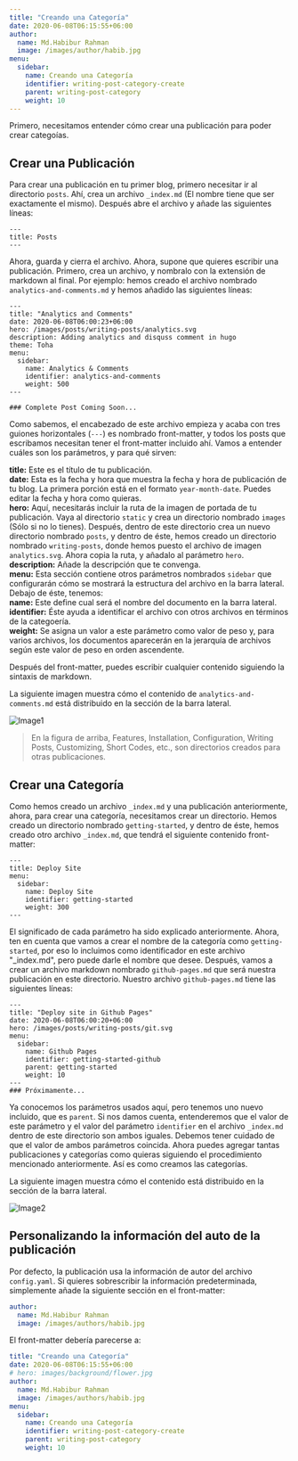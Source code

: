 ```yaml
---
title: "Creando una Categoría"
date: 2020-06-08T06:15:55+06:00
author:
  name: Md.Habibur Rahman
  image: /images/author/habib.jpg
menu:
  sidebar:
    name: Creando una Categoría
    identifier: writing-post-category-create
    parent: writing-post-category
    weight: 10
---
```


Primero, necesitamos entender cómo crear una publicación para poder crear categoías.

## Crear una Publicación

Para crear una publicación en tu primer blog, primero necesitar ir al directorio `posts`. Ahí, crea un archivo `_index.md` (El nombre tiene que ser exactamente el mismo). Después abre el archivo y añade las siguientes líneas: </br>
    
    ---
    title: Posts
    ---  

Ahora, guarda y cierra el archivo. Ahora, supone que quieres escribir una publicación. Primero, crea un archivo, y nombralo con la extensión de markdown al final. Por ejemplo: hemos creado el archivo nombrado `analytics-and-comments.md` y hemos añadido las siguientes líneas: </br>

    ---
    title: "Analytics and Comments"
    date: 2020-06-08T06:00:23+06:00
    hero: /images/posts/writing-posts/analytics.svg
    description: Adding analytics and disquss comment in hugo 
    theme: Toha
    menu:
      sidebar:
        name: Analytics & Comments
        identifier: analytics-and-comments
        weight: 500
    ---

    ### Complete Post Coming Soon...

Como sabemos, el encabezado de este archivo empieza y acaba con tres guiones horizontales (`---`) es nombrado front-matter, y todos los posts que escribamos necesitan tener el front-matter incluido ahí. Vamos a entender cuáles son los parámetros, y para qué sirven: </br>

**title:** Este es el título de tu publicación. </br>
**date:** Esta es la fecha y hora que muestra la fecha y hora de publicación de tu blog. La primera porción está en el formato `year-month-date`. Puedes editar la fecha y hora como quieras. </br>
**hero:** Aquí, necesitarás incluir la ruta de la imagen de portada de tu publicación. Vaya al directorio `static` y crea un directorio nombrado `images` (Sólo si no lo tienes). Después, dentro de este directorio crea un nuevo directorio nombrado `posts`, y dentro de éste, hemos creado un directorio nombrado `writing-posts`, donde hemos puesto el archivo de imagen `analytics.svg`. Ahora copia la ruta, y añadalo al parámetro `hero`. </br>
**description:** Añade la descripción que te convenga.</br>
**menu:** Esta sección contiene otros parámetros nombrados `sidebar` que configurarán cómo se mostrará la estructura del archivo en la barra lateral. Debajo de éste, tenemos:</br>
**name:** Este define cual será el nombre del documento en la barra lateral. </br>
**identifier:** Éste ayuda a identificar el archivo con otros archivos en términos de la categoería. </br>
**weight:** Se asigna un valor a este parámetro como valor de peso y, para varios archivos, los documentos aparecerán en la jerarquía de archivos según este valor de peso en orden ascendente.

Después del front-matter, puedes escribir cualquier contenido siguiendo la sintaxis de markdown.


La siguiente imagen muestra cómo el contenido de `analytics-and-comments.md` está distribuido en la sección de la barra lateral. 

![Image1](https://dev-to-uploads.s3.amazonaws.com/i/5klx1docgxewhxeo9sgi.png)

> En la figura de arriba, Features, Installation, Configuration, Writing Posts, Customizing, Short Codes, etc., son directorios creados para otras publicaciones.

## Crear una Categoría

Como hemos creado un archivo `_index.md` y una publicación anteriormente, ahora, para crear una categoría, necesitamos crear un directorio. Hemos creado un directorio nombrado `getting-started`, y dentro de éste, hemos creado otro archivo `_index.md`, que tendrá el siguiente contenido front-matter:

```    
---
title: Deploy Site
menu:
  sidebar:
    name: Deploy Site
    identifier: getting-started
    weight: 300
---
```

El significado de cada parámetro ha sido explicado anteriormente. Ahora, ten en cuenta que vamos a crear el nombre de la categoría como `getting-started`, por eso lo incluimos como identificador en este archivo "_index.md", pero puede darle el nombre que desee. Después, vamos a crear un archivo markdown nombrado `github-pages.md` que será nuestra publicación en este directorio. Nuestro archivo `github-pages.md` tiene las siguientes líneas:

```
---
title: "Deploy site in Github Pages"
date: 2020-06-08T06:00:20+06:00
hero: /images/posts/writing-posts/git.svg
menu:
  sidebar:
    name: Github Pages
    identifier: getting-started-github
    parent: getting-started
    weight: 10
---
### Próximamente...
```

Ya conocemos los parámetros usados aquí, pero tenemos uno nuevo incluido, que es `parent`. Si nos damos cuenta, entenderemos que el valor de este parámetro y el valor del parámetro `identifier` en el archivo `_index.md` dentro de este directorio son ambos iguales. Debemos tener cuidado de que el valor de ambos parámetros coincida. Ahora puedes agregar tantas publicaciones y categorías como quieras siguiendo el procedimiento mencionado anteriormente. Así es como creamos las categorías.

La siguiente imagen muestra cómo el contenido está distribuido en la sección de la barra lateral. 

![Image2](https://dev-to-uploads.s3.amazonaws.com/i/cso16yy6wf89eywgbufb.png)

## Personalizando la información del auto de la publicación

Por defecto, la publicación usa la información de autor del archivo `config.yaml`. Si quieres sobrescribir la información predeterminada, simplemente añade la siguiente sección en el front-matter:

```yaml
author:
  name: Md.Habibur Rahman
  image: /images/authors/habib.jpg
```

El front-matter debería parecerse a:

```yaml
title: "Creando una Categoría"
date: 2020-06-08T06:15:55+06:00
# hero: images/background/flower.jpg
author:
  name: Md.Habibur Rahman
  image: /images/authors/habib.jpg
menu:
  sidebar:
    name: Creando una Categoría
    identifier: writing-post-category-create
    parent: writing-post-category
    weight: 10
```
